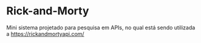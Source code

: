 # Rick-and-Morty
Mini sistema projetado para pesquisa em APIs, no qual está sendo utilizada a https://rickandmortyapi.com/

